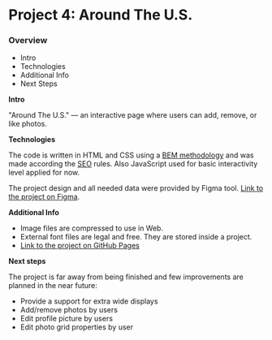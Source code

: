 # Project 4: Around The U.S.

### Overview

- Intro
- Technologies
- Additional Info
- Next Steps

**Intro**

"Around The U.S." — an interactive page where users can add, remove, or like photos.

**Technologies**

The code is written in HTML and CSS using a [BEM methodology][bemmeth] and was made according the [SEO][seo] rules. Also JavaScript used for basic interactivity level applied for now.

The project design and all needed data were provided by Figma tool. [Link to the project on Figma][figma].

**Additional Info**

- Image files are compressed to use in Web.
- External font files are legal and free. They are stored inside a project.
- [Link to the project on GitHub Pages][gitpages]

**Next steps**

The project is far away from being finished and few improvements are planned in the near future:

- Provide a support for extra wide displays
- Add/remove photos by users
- Edit profile picture by users
- Edit photo grid properties by user

[bemmeth]: https://en.bem.info/
[seo]: https://developers.google.com/search/docs/beginner/seo-starter-guide
[figma]: https://www.figma.com/file/SurN1jaeEQIhuZEDMhmWWf/Sprint-4-Around-The-U.S.-desktop-mobile?node-id=0%3A1
[gitpages]: https://sashadar.github.io/web_project_4/
